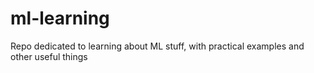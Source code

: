 # ml-learning
Repo dedicated to learning about ML stuff, with practical examples and other useful things

